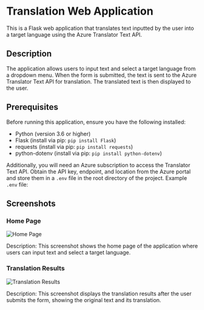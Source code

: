 # Translation Web Application

This is a Flask web application that translates text inputted by the user into a target language using the Azure Translator Text API.

## Description

The application allows users to input text and select a target language from a dropdown menu. When the form is submitted, the text is sent to the Azure Translator Text API for translation. The translated text is then displayed to the user.

## Prerequisites

Before running this application, ensure you have the following installed:
- Python (version 3.6 or higher)
- Flask (install via pip: `pip install Flask`)
- requests (install via pip: `pip install requests`)
- python-dotenv (install via pip: `pip install python-dotenv`)

Additionally, you will need an Azure subscription to access the Translator Text API. Obtain the API key, endpoint, and location from the Azure portal and store them in a `.env` file in the root directory of the project. Example `.env` file:

## Screenshots

### Home Page
![Home Page](screenshots/home_page.png)

Description: This screenshot shows the home page of the application where users can input text and select a target language.

### Translation Results
![Translation Results](screenshots/translation_results.png)

Description: This screenshot displays the translation results after the user submits the form, showing the original text and its translation.

